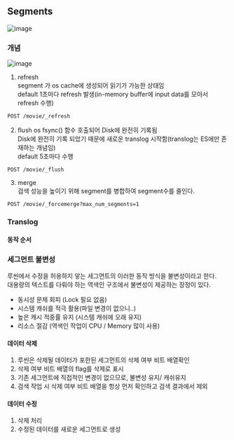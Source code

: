 
## Segments


![image](https://user-images.githubusercontent.com/10610884/131244745-4619e457-3194-4f58-85a1-729a74074cfb.png)


### 개념

![image](https://user-images.githubusercontent.com/10610884/131244769-45d37a73-0b5b-4c1f-87c1-9d6fd33c4102.png)

1. refresh   
segment 가 os cache에 생성되어 읽기가 가능한 상태임   
default 1초마다 refresh 발생(in-memory buffer에 input data를 모아서 refresh 수행)

```
POST /movie/_refresh
```

2. flush
os fsync() 함수 호출되어 Disk에 완전히 기록됨   
Disk에 완전히 기록 되었기 때문에 새로운 translog 시작함(translog는 ES에만 존재하는 개념임)    
default 5초마다 수행

```
POST /movie/_flush
```

3. merge   
검색 성능을 높이기 위해 segment를 병합하여 segment수를 줄인다. 

```
POST /movie/_forcemerge?max_num_segments=1
```

### Translog
#### 동작 순서




### 세그먼트 불변성
루씬에서 수정을 허용하지 앟는 세그먼트의 이러한 동작 방식을 불변성이라고 한다.    
대용량의 텍스트를 다뤄야 하는 역색인 구조에서 불변성이 제공하는 장정이 있다. 
- 동시성 문제 회피 (Lock 필요 없음)   
- 시스템 캐쉬를 적극 활용(파일 변경이 없으니..)   
- 높은 캐시 적중률 유지 (시스템 캐쉬에 오래 유지)   
- 리소스 절감 (역색인 작업이 CPU / Memory 많이 사용)

#### 데이터 삭제
1. 루씬은 삭제될 데이터가 포한된 세그먼트의 삭제 여부 비트 배열확인
2. 삭제 여부 비트 배열의 flag를 삭제로 표시
3. 기존 세그먼트에 직접적인 변경이 없으므로, 불변성 유지/ 캐쉬유지
4. 검색 작업 시 삭제 여부 비트 배열을 항상 먼저 확인하고 검색 결과에서 제외

#### 데이터 수정
1. 삭제 처리
2. 수정된 데이터를 새로운 세그먼트로 생성


